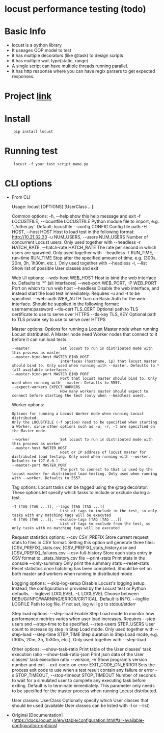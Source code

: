# locust performance testing (todo)

# Basic Info 
- locust is a python library 
- It useages OOP model to test 
- it has multiple decorators (like @task) to design scripts
- it has multiple wait type(static, range) 
- A single script can have multiple threads running parallel. 
- it has http response where you can have regix parsers to get expected responses. 

# Project [link](https://docs.locust.io)

# Install 

		pip install locust
		
		
# Running test 
		
		locust -f your_test_script_name.py
		

# CLI options

- From CLI 

	Usage: locust [OPTIONS] [UserClass ...]

	Common options:
	  -h, --help            show this help message and exit
	  -f LOCUSTFILE, --locustfile LOCUSTFILE
							Python module file to import, e.g. '../other.py'. Default: locustfile
	  --config CONFIG       Config file path
	  -H HOST, --host HOST  Host to load test in the following format: http://10.21.32.33
	  -u NUM_USERS, --users NUM_USERS
							Number of concurrent Locust users. Only used together with --headless
	  -r HATCH_RATE, --hatch-rate HATCH_RATE
							The rate per second in which users are spawned. Only used together with --headless
	  -t RUN_TIME, --run-time RUN_TIME
							Stop after the specified amount of time, e.g. (300s, 20m, 3h, 1h30m, etc.). Only used together with --headless
	  -l, --list            Show list of possible User classes and exit

	Web UI options:
	  --web-host WEB_HOST   Host to bind the web interface to. Defaults to '*' (all interfaces)
	  --web-port WEB_PORT, -P WEB_PORT
							Port on which to run web host
	  --headless            Disable the web interface, and instead start the load test immediately. Requires -u and -t to be specified.
	  --web-auth WEB_AUTH   Turn on Basic Auth for the web interface. Should be supplied in the following format: username:password
	  --tls-cert TLS_CERT   Optional path to TLS certificate to use to serve over HTTPS
	  --tls-key TLS_KEY     Optional path to TLS private key to use to serve over HTTPS

	Master options:
	  Options for running a Locust Master node when running Locust distributed. A Master node need Worker nodes that connect to it before it can run load tests.

	  --master              Set locust to run in distributed mode with this process as master
	  --master-bind-host MASTER_BIND_HOST
							Interfaces (hostname, ip) that locust master should bind to. Only used when running with --master. Defaults to * (all available interfaces).
	  --master-bind-port MASTER_BIND_PORT
							Port that locust master should bind to. Only used when running with --master. Defaults to 5557.
	  --expect-workers EXPECT_WORKERS
							How many workers master should expect to connect before starting the test (only when --headless used).

	Worker options:

	  Options for running a Locust Worker node when running Locust distributed.
	  Only the LOCUSTFILE (-f option) need to be specified when starting a Worker, since other options such as -u, -r, -t are specified on the Master node.

	  --worker              Set locust to run in distributed mode with this process as worker
	  --master-host MASTER_HOST
							Host or IP address of locust master for distributed load testing. Only used when running with --worker. Defaults to 127.0.0.1.
	  --master-port MASTER_PORT
							The port to connect to that is used by the locust master for distributed load testing. Only used when running with --worker. Defaults to 5557.

	Tag options:
	  Locust tasks can be tagged using the @tag decorator. These options let specify which tasks to include or exclude during a test.

	  -T [TAG [TAG ...]], --tags [TAG [TAG ...]]
							List of tags to include in the test, so only tasks with any matching tags will be executed
	  -E [TAG [TAG ...]], --exclude-tags [TAG [TAG ...]]
							List of tags to exclude from the test, so only tasks with no matching tags will be executed

	Request statistics options:
	  --csv CSV_PREFIX      Store current request stats to files in CSV format. Setting this option will generate three files: [CSV_PREFIX]_stats.csv, [CSV_PREFIX]_stats_history.csv
							and [CSV_PREFIX]_failures.csv
	  --csv-full-history    Store each stats entry in CSV format to _stats_history.csv file
	  --print-stats         Print stats in the console
	  --only-summary        Only print the summary stats
	  --reset-stats         Reset statistics once hatching has been completed. Should be set on both master and workers when running in distributed mode

	Logging options:
	  --skip-log-setup      Disable Locust's logging setup. Instead, the configuration is provided by the Locust test or Python defaults.
	  --loglevel LOGLEVEL, -L LOGLEVEL
							Choose between DEBUG/INFO/WARNING/ERROR/CRITICAL. Default is INFO.
	  --logfile LOGFILE     Path to log file. If not set, log will go to stdout/stderr

	Step load options:
	  --step-load           Enable Step Load mode to monitor how performance metrics varies when user load increases. Requires --step-users and --step-time to be specified.
	  --step-users STEP_USERS
							User count to increase by step in Step Load mode. Only used together with --step-load
	  --step-time STEP_TIME
							Step duration in Step Load mode, e.g. (300s, 20m, 3h, 1h30m, etc.). Only used together with --step-load

	Other options:
	  --show-task-ratio     Print table of the User classes' task execution ratio
	  --show-task-ratio-json
							Print json data of the User classes' task execution ratio
	  --version, -V         Show program's version number and exit
	  --exit-code-on-error EXIT_CODE_ON_ERROR
							Sets the process exit code to use when a test result contain any failure or error
	  -s STOP_TIMEOUT, --stop-timeout STOP_TIMEOUT
							Number of seconds to wait for a simulated user to complete any executing task before exiting. Default is to terminate immediately. This parameter only
							needs to be specified for the master process when running Locust distributed.

	User classes:
	  UserClass             Optionally specify which User classes that should be used (available User classes can be listed with -l or --list)
	  
	  
- Original [Documentation] (https://docs.locust.io/en/stable/configuration.html#all-available-configuration-options)	  
